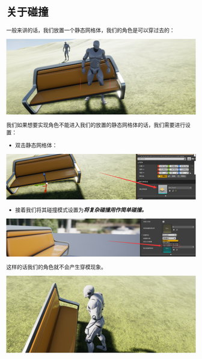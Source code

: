 # 关于碰撞

一般来讲的话，我们放置一个静态网格体，我们的角色是可以穿过去的：

![碰撞](./pictures/碰撞.png)

我们如果想要实现角色不能进入我们的放置的静态网格体的话，我们需要进行设置：

- 双击静态网格体：

![碰撞1](./pictures/碰撞1.png)

- 接着我们将其碰撞模式设置为***将复杂碰撞用作简单碰撞。***

![碰撞2](./pictures/碰撞2.png)

这样的话我们的角色就不会产生穿模现象。

![碰撞3](./pictures/碰撞3.png)